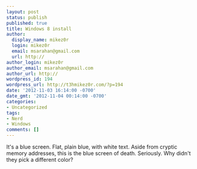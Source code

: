 ```yaml
---
layout: post
status: publish
published: true
title: Windows 8 install
author:
  display_name: mikez0r
  login: mikez0r
  email: msarahan@gmail.com
  url: http://
author_login: mikez0r
author_email: msarahan@gmail.com
author_url: http://
wordpress_id: 194
wordpress_url: http://t3hmikez0r.com/?p=194
date: '2012-11-03 16:14:00 -0700'
date_gmt: '2012-11-04 00:14:00 -0700'
categories:
- Uncategorized
tags:
- Nerd
- Windows
comments: []
---
```

<p>It's a blue screen.  Flat, plain blue, with white text.  Aside from cryptic memory addresses, this is the blue screen of death.  Seriously.  Why didn't they pick a different color?</p>
